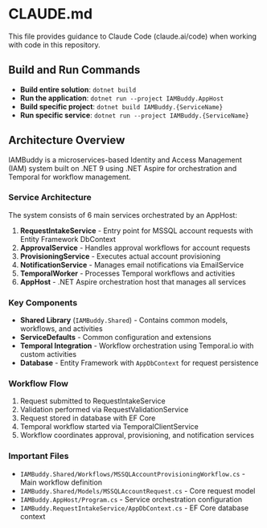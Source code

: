 # CLAUDE.md

This file provides guidance to Claude Code (claude.ai/code) when working with code in this repository.

## Build and Run Commands

- **Build entire solution**: `dotnet build`
- **Run the application**: `dotnet run --project IAMBuddy.AppHost`
- **Build specific project**: `dotnet build IAMBuddy.{ServiceName}`
- **Run specific service**: `dotnet run --project IAMBuddy.{ServiceName}`

## Architecture Overview

IAMBuddy is a microservices-based Identity and Access Management (IAM) system built on .NET 9 using .NET Aspire for orchestration and Temporal for workflow management.

### Service Architecture

The system consists of 6 main services orchestrated by an AppHost:

1. **RequestIntakeService** - Entry point for MSSQL account requests with Entity Framework DbContext
2. **ApprovalService** - Handles approval workflows for account requests
3. **ProvisioningService** - Executes actual account provisioning
4. **NotificationService** - Manages email notifications via EmailService
5. **TemporalWorker** - Processes Temporal workflows and activities
6. **AppHost** - .NET Aspire orchestration host that manages all services

### Key Components

- **Shared Library** (`IAMBuddy.Shared`) - Contains common models, workflows, and activities
- **ServiceDefaults** - Common configuration and extensions
- **Temporal Integration** - Workflow orchestration using Temporal.io with custom activities
- **Database** - Entity Framework with `AppDbContext` for request persistence

### Workflow Flow

1. Request submitted to RequestIntakeService
2. Validation performed via RequestValidationService
3. Request stored in database with EF Core
4. Temporal workflow started via TemporalClientService
5. Workflow coordinates approval, provisioning, and notification services

### Important Files

- `IAMBuddy.Shared/Workflows/MSSQLAccountProvisioningWorkflow.cs` - Main workflow definition
- `IAMBuddy.Shared/Models/MSSQLAccountRequest.cs` - Core request model
- `IAMBuddy.AppHost/Program.cs` - Service orchestration configuration
- `IAMBuddy.RequestIntakeService/AppDbContext.cs` - EF Core database context
